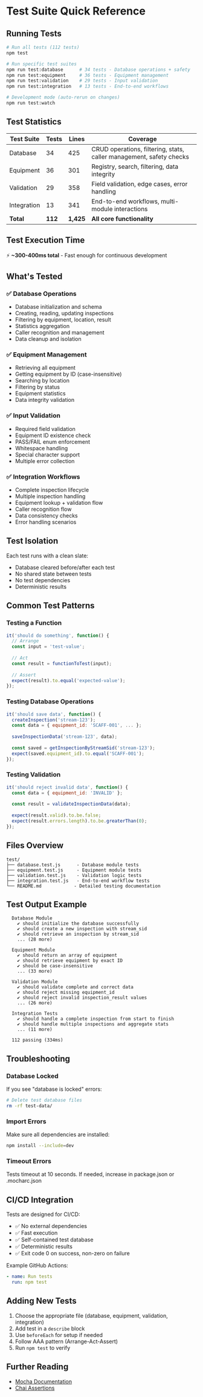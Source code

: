# Test Suite Quick Reference

## Running Tests

```bash
# Run all tests (112 tests)
npm test

# Run specific test suites
npm run test:database      # 34 tests - Database operations + safety
npm run test:equipment     # 36 tests - Equipment management  
npm run test:validation    # 29 tests - Input validation
npm run test:integration   # 13 tests - End-to-end workflows

# Development mode (auto-rerun on changes)
npm run test:watch
```

## Test Statistics

| Test Suite | Tests | Lines | Coverage |
|------------|-------|-------|----------|
| Database   | 34    | 425   | CRUD operations, filtering, stats, caller management, safety checks |
| Equipment  | 36    | 301   | Registry, search, filtering, data integrity |
| Validation | 29    | 358   | Field validation, edge cases, error handling |
| Integration| 13    | 341   | End-to-end workflows, multi-module interactions |
| **Total**  | **112** | **1,425** | **All core functionality** |

## Test Execution Time

⚡ **~300-400ms total** - Fast enough for continuous development

## What's Tested

### ✅ Database Operations
- Database initialization and schema
- Creating, reading, updating inspections
- Filtering by equipment, location, result
- Statistics aggregation
- Caller recognition and management
- Data cleanup and isolation

### ✅ Equipment Management
- Retrieving all equipment
- Getting equipment by ID (case-insensitive)
- Searching by location
- Filtering by status
- Equipment statistics
- Data integrity validation

### ✅ Input Validation
- Required field validation
- Equipment ID existence check
- PASS/FAIL enum enforcement
- Whitespace handling
- Special character support
- Multiple error collection

### ✅ Integration Workflows
- Complete inspection lifecycle
- Multiple inspection handling
- Equipment lookup + validation flow
- Caller recognition flow
- Data consistency checks
- Error handling scenarios

## Test Isolation

Each test runs with a clean slate:
- Database cleared before/after each test
- No shared state between tests
- No test dependencies
- Deterministic results

## Common Test Patterns

### Testing a Function
```javascript
it('should do something', function() {
  // Arrange
  const input = 'test-value';
  
  // Act
  const result = functionToTest(input);
  
  // Assert
  expect(result).to.equal('expected-value');
});
```

### Testing Database Operations
```javascript
it('should save data', function() {
  createInspection('stream-123');
  const data = { equipment_id: 'SCAFF-001', ... };
  
  saveInspectionData('stream-123', data);
  
  const saved = getInspectionByStreamSid('stream-123');
  expect(saved.equipment_id).to.equal('SCAFF-001');
});
```

### Testing Validation
```javascript
it('should reject invalid data', function() {
  const data = { equipment_id: 'INVALID' };
  
  const result = validateInspectionData(data);
  
  expect(result.valid).to.be.false;
  expect(result.errors.length).to.be.greaterThan(0);
});
```

## Files Overview

```
test/
├── database.test.js      - Database module tests
├── equipment.test.js     - Equipment module tests  
├── validation.test.js    - Validation logic tests
├── integration.test.js   - End-to-end workflow tests
└── README.md            - Detailed testing documentation
```

## Test Output Example

```
  Database Module
    ✔ should initialize the database successfully
    ✔ should create a new inspection with stream_sid
    ✔ should retrieve an inspection by stream_sid
    ... (28 more)

  Equipment Module
    ✔ should return an array of equipment
    ✔ should retrieve equipment by exact ID
    ✔ should be case-insensitive
    ... (33 more)

  Validation Module
    ✔ should validate complete and correct data
    ✔ should reject missing equipment_id
    ✔ should reject invalid inspection_result values
    ... (26 more)

  Integration Tests
    ✔ should handle a complete inspection from start to finish
    ✔ should handle multiple inspections and aggregate stats
    ... (11 more)

  112 passing (334ms)
```

## Troubleshooting

### Database Locked
If you see "database is locked" errors:
```bash
# Delete test database files
rm -rf test-data/
```

### Import Errors  
Make sure all dependencies are installed:
```bash
npm install --include=dev
```

### Timeout Errors
Tests timeout at 10 seconds. If needed, increase in package.json or .mocharc.json

## CI/CD Integration

Tests are designed for CI/CD:
- ✅ No external dependencies
- ✅ Fast execution
- ✅ Self-contained test database
- ✅ Deterministic results
- ✅ Exit code 0 on success, non-zero on failure

Example GitHub Actions:
```yaml
- name: Run tests
  run: npm test
```

## Adding New Tests

1. Choose the appropriate file (database, equipment, validation, integration)
2. Add test in a `describe` block
3. Use `beforeEach` for setup if needed
4. Follow AAA pattern (Arrange-Act-Assert)
5. Run `npm test` to verify

## Further Reading

- [Mocha Documentation](https://mochajs.org/)
- [Chai Assertions](https://www.chaijs.com/)
